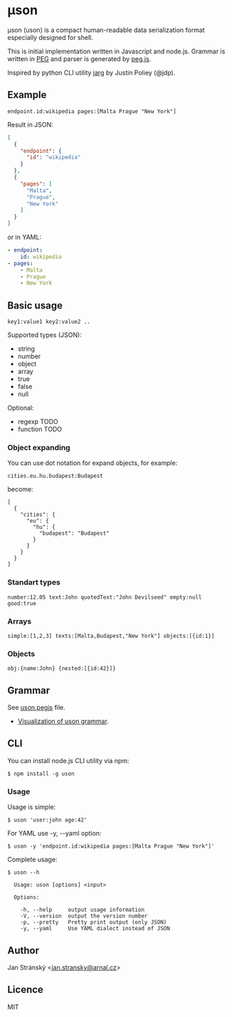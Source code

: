 # μson
μson (uson) is a compact human-readable data serialization format especially designed for shell.

This is initial implementation written in Javascript and node.js. Grammar is written in [PEG](http://en.wikipedia.org/wiki/Parsing_expression_grammar) and parser is generated by [peg.js](http://pegjs.org/).

Inspired by python CLI utility [jarg](https://github.com/jdp/jarg) by Justin Poliey (@jdp).

## Example
```
endpoint.id:wikipedia pages:[Malta Prague "New York"]
```

Result in JSON:
```json
[
  {
    "endpoint": {
      "id": "wikipedia"
    }
  },
  {
    "pages": [
      "Malta",
      "Prague",
      "New York"
    ]
  }
]
```

or in YAML:
```yaml
- endpoint:
    id: wikipedia
- pages:
    - Malta
    - Prague
    - New York
```


## Basic usage

```
key1:value1 key2:value2 ..
```

Supported types (JSON):
* string
* number
* object
* array
* true
* false
* null

Optional:
* regexp TODO
* function TODO

### Object expanding

You can use dot notation for expand objects, for example:

```
cities.eu.hu.budapest:Budapest
```

become:
```
[
  {
    "cities": {
      "eu": {
        "hu": {
          "budapest": "Budapest"
        }
      }
    }
  }
]
```

### Standart types

```
number:12.05 text:John quotedText:"John Devilseed" empty:null good:true
```

### Arrays

```
simple:[1,2,3] texts:[Malta,Budapest,"New York"] objects:[{id:1}]
```

### Objects

```
obj:{name:John} {nested:[{id:42}]}
```

## Grammar
See [uson.pegjs](uson.pegjs) file.

* [Visualization of uson grammar](http://dundalek.com/GrammKit/#https://raw.githubusercontent.com/burningtree/uson/master/uson.pegjs).

## CLI

You can install node.js CLI utility via npm:
```
$ npm install -g uson
```

### Usage
Usage is simple:

```
$ uson 'user:john age:42'
```

For YAML use -y, --yaml option:
```
$ uson -y 'endpoint.id:wikipedia pages:[Malta Prague "New York"]'
```

Complete usage:
```
$ uson --h

  Usage: uson [options] <input>

  Options:

    -h, --help     output usage information
    -V, --version  output the version number
    -p, --pretty   Pretty print output (only JSON)
    -y, --yaml     Use YAML dialect instead of JSON
```

## Author
Jan Stránský &lt;jan.stransky@arnal.cz&gt;

## Licence
MIT

